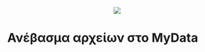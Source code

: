 <html>
<body>
<center><img src="https://www.python.org/static/apple-touch-icon-72x72-precomposed.png"></center>
<h1> Ανέβασμα αρχείων στο MyData</h1>
</body>
</html>

